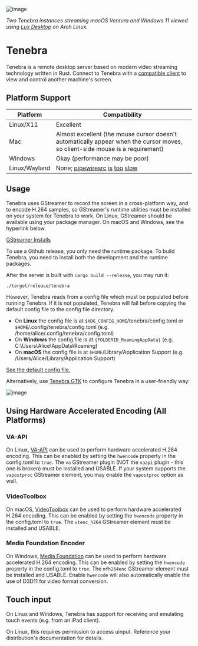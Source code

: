 ![image](https://github.com/user-attachments/assets/0811d95b-952c-4f31-828d-6e14b8c2e7a5)

*Two Tenebra instances streaming macOS Ventura and Windows 11 viewed using [Lux Desktop](https://github.com/BlueCannonBall/lux-desktop) on Arch Linux.*

# Tenebra

Tenebra is a remote desktop server based on modern video streaming technology written in Rust. Connect to Tenebra with a [compatible client](https://github.com/BlueCannonBall/lux) to view and control another machine's screen.

## Platform Support

| Platform    | Compatibility |
| --------    | ------------- |
| Linux/X11 | Excellent |
| Mac | Almost excellent (the mouse cursor doesn't automatically appear when the cursor moves, so client-side mouse is a requirement) |
| Windows | Okay (performance may be poor) |
| Linux/Wayland | None; [pipewiresrc](https://gitlab.freedesktop.org/pipewire/pipewire/-/issues/4035) [is](https://gitlab.freedesktop.org/pipewire/pipewire/-/issues/4137) [too](https://gitlab.freedesktop.org/pipewire/pipewire/-/issues/3149) [slow](https://gitlab.freedesktop.org/pipewire/pipewire/-/issues/3910) |

## Usage

Tenebra uses GStreamer to record the screen in a cross-platform way, and to encode H.264 samples, so GStreamer's runtime utilities must be installed on your system for Tenebra to work. On Linux, GStreamer should be available using your package manager. On macOS and Windows, see the hyperlink below.

[GStreamer Installs](https://gstreamer.freedesktop.org/download/)

To use a Github release, you only need the runtime package. To build Tenebra, you need to install both the development and the runtime packages.

After the server is built with `cargo build --release`, you may run it:
```
./target/release/tenebra
```

However, Tenebra reads from a config file which must be populated before running Tenebra. If it is not populated, Tenebra will fail before copying the default config file to the config file directory.

* On **Linux** the config file is at `$XDG_CONFIG_HOME`/tenebra/config.toml or `$HOME`/.config/tenebra/config.toml (e.g. /home/alice/.config/tenebra/config.toml)
* On **Windows** the config file is at `{FOLDERID_RoamingAppData}` (e.g. C:\Users\Alice\AppData\Roaming)
* On **macOS** the config file is at `$HOME`/Library/Application Support (e.g. /Users/Alice/Library/Application Support)

[See the default config file.](src/default.toml)

Alternatively, use [Tenebra GTK](https://github.com/BlueCannonBall/tenebra-gtk) to configure Tenebra in a user-friendly way:

![image](https://github.com/user-attachments/assets/be8aa60a-b19e-4b1a-82cb-d41e613cf82c)

## Using Hardware Accelerated Encoding (All Platforms)

### VA-API

On Linux, [VA-API](https://en.wikipedia.org/wiki/Video_Acceleration_API) can be used to perform hardware accelerated H.264 encoding. This can be enabled by setting the `hwencode` property in the config.toml to `true`. The `va` GStreamer plugin (NOT the `vaapi` plugin - this one is broken) must be installed and USABLE. If your system supports the `vapostproc` GStreamer element, you may enable the `vapostproc` option as well.

### VideoToolbox

On macOS, [VideoToolbox](https://developer.apple.com/documentation/videotoolbox) can be used to perform hardware accelerated H.264 encoding. This can be enabled by setting the `hwencode` property in the config.toml to `true`. The `vtenc_h264` GStreamer element must be installed and USABLE.

### Media Foundation Encoder

On Windows, [Media Foundation](https://learn.microsoft.com/en-us/windows/win32/medfound/microsoft-media-foundation-sdk) can be used to perform hardware accelerated H.264 encoding. This can be enabled by setting the `hwencode` property in the config.toml to `true`. The `mfh264enc` GStreamer element must be installed and USABLE. Enable `hwencode` will also automatically enable the use of D3D11 for video format conversion.

## Touch input

On Linux and Windows, Tenebra has support for receiving and emulating touch events (e.g. from an iPad client).

On Linux, this requires permission to access uinput. Reference your distribution's documentation for details.
